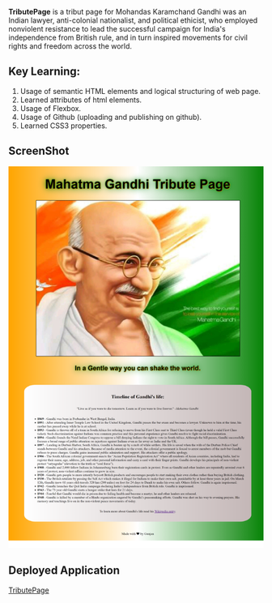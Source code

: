 **TributePage** is a tribut page for Mohandas Karamchand Gandhi was an Indian lawyer, anti-colonial nationalist, and political ethicist, who employed nonviolent resistance to lead the successful campaign for India's independence from British rule, and in turn inspired movements for civil rights and freedom across the world.

## Key Learning:

1. Usage of semantic HTML elements and logical structuring of web page.
2. Learned attributes of html elements.
3. Usage of Flexbox.
4. Usage of Github (uploading and publishing on github).
5. Learned CSS3 properties.

## ScreenShot

![TributePage](./assets/images/Tributepage.png)

## Deployed Application

[TributePage]()
